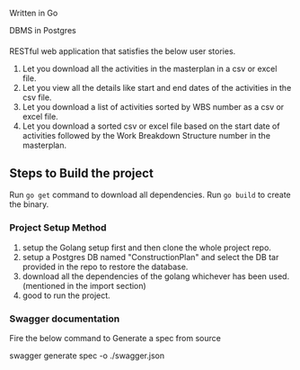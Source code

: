 Written in Go

DBMS in Postgres
####
RESTful web application that satisfies the below user stories.

1. Let you download all the activities in the masterplan in a csv or excel file.
2. Let you view all the details like start and end dates of the activities in the csv file.
3. Let you download a list of activities sorted by WBS number as a csv or excel file.
4. Let you download a sorted csv or excel file based on the start date of activities followed by the Work Breakdown Structure number in the masterplan.


## Steps to Build the project

Run `go get` command to download all dependencies.
Run `go build` to create the binary.


### Project Setup Method

1) setup the Golang setup first and then clone the whole project repo.
2) setup a Postgres DB named "ConstructionPlan" and select the DB tar provided in the repo to restore the database.
3) download all the dependencies of the golang whichever has been used. (mentioned in the import section)
4) good to run the project.

### Swagger documentation

Fire the below command to Generate a spec from source

swagger generate spec -o ./swagger.json


